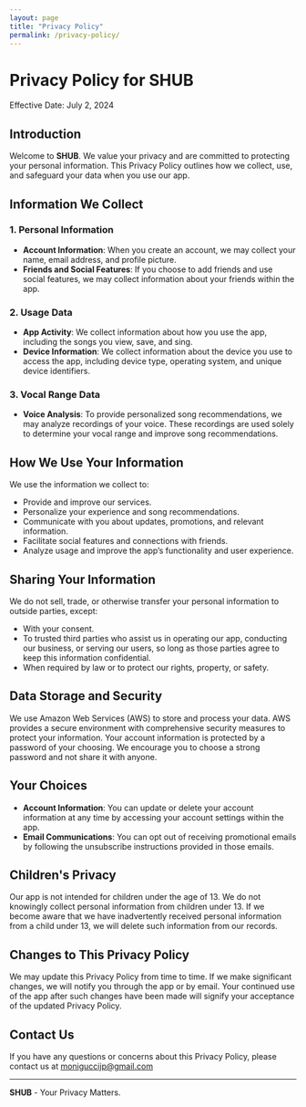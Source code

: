 ```yaml
---
layout: page
title: "Privacy Policy"
permalink: /privacy-policy/
---
```


# Privacy Policy for SHUB

Effective Date: July 2, 2024

## Introduction

Welcome to **SHUB**. We value your privacy and are committed to protecting your personal information. This Privacy Policy outlines how we collect, use, and safeguard your data when you use our app.

## Information We Collect

### 1. Personal Information
- **Account Information**: When you create an account, we may collect your name, email address, and profile picture.
- **Friends and Social Features**: If you choose to add friends and use social features, we may collect information about your friends within the app.

### 2. Usage Data
- **App Activity**: We collect information about how you use the app, including the songs you view, save, and sing.
- **Device Information**: We collect information about the device you use to access the app, including device type, operating system, and unique device identifiers.

### 3. Vocal Range Data
- **Voice Analysis**: To provide personalized song recommendations, we may analyze recordings of your voice. These recordings are used solely to determine your vocal range and improve song recommendations.

## How We Use Your Information

We use the information we collect to:
- Provide and improve our services.
- Personalize your experience and song recommendations.
- Communicate with you about updates, promotions, and relevant information.
- Facilitate social features and connections with friends.
- Analyze usage and improve the app’s functionality and user experience.

## Sharing Your Information

We do not sell, trade, or otherwise transfer your personal information to outside parties, except:
- With your consent.
- To trusted third parties who assist us in operating our app, conducting our business, or serving our users, so long as those parties agree to keep this information confidential.
- When required by law or to protect our rights, property, or safety.

## Data Storage and Security

We use Amazon Web Services (AWS) to store and process your data. AWS provides a secure environment with comprehensive security measures to protect your information. Your account information is protected by a password of your choosing. We encourage you to choose a strong password and not share it with anyone.

## Your Choices

- **Account Information**: You can update or delete your account information at any time by accessing your account settings within the app.
- **Email Communications**: You can opt out of receiving promotional emails by following the unsubscribe instructions provided in those emails.

## Children's Privacy

Our app is not intended for children under the age of 13. We do not knowingly collect personal information from children under 13. If we become aware that we have inadvertently received personal information from a child under 13, we will delete such information from our records.

## Changes to This Privacy Policy

We may update this Privacy Policy from time to time. If we make significant changes, we will notify you through the app or by email. Your continued use of the app after such changes have been made will signify your acceptance of the updated Privacy Policy.

## Contact Us

If you have any questions or concerns about this Privacy Policy, please contact us at moniguccijp@gmail.com

---

**SHUB** - Your Privacy Matters.
